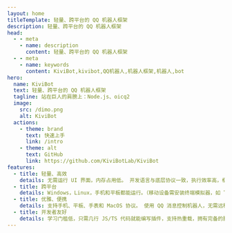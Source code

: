 ```yaml
---
layout: home
titleTemplate: 轻量、跨平台的 QQ 机器人框架
description: 轻量、跨平台的 QQ 机器人框架
head:
  - - meta
    - name: description
      content: 轻量、跨平台的 QQ 机器人框架
  - - meta
    - name: keywords
      content: KiviBot,kivibot,QQ机器人,机器人框架,机器人,bot
hero:
  name: KiviBot
  text: 轻量、跨平台的 QQ 机器人框架
  tagline: 站在巨人的肩膀上：Node.js、oicq2
  image:
    src: /dimo.png
    alt: KiviBot
  actions:
    - theme: brand
      text: 快速上手
      link: /intro
    - theme: alt
      text: GitHub
      link: https://github.com/KiviBotLab/KiviBot
features:
  - title: 轻量、高效
    details: 无需运行 UI 界面，内存占用低。 开发语言与底层协议一致，执行效率高，框架依赖少。（10~20 MB）
  - title: 跨平台
    details: Windows，Linux，手机和平板都能运行。（移动设备需安装终端模拟器，如 Termux，iSH）
  - title: 优雅、便携
    details: 支持手机、平板、手表和 MacOS 协议。 使用 QQ 消息控制机器人，无需远程连接服务器进行操作。
  - title: 开发者友好
    details: 学习门槛低，只需几行 JS/TS 代码就能编写插件，支持热重载，拥有完备的脚手架与 TS 类型定义。
---
```

